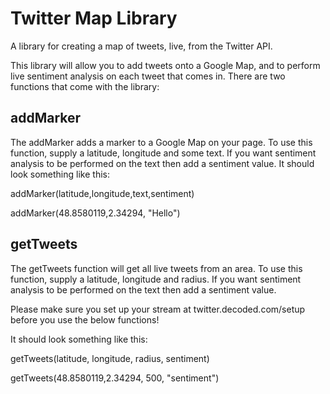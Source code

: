 Twitter Map Library
===========

A library for creating a map of tweets, live, from the Twitter API.

This library will allow you to add tweets onto a Google Map, and to perform live sentiment analysis on each tweet that comes in. There are two functions that come with the library:


## addMarker

The addMarker adds a marker to a Google Map on your page. To use this function, supply a latitude, longitude and some text. If you want sentiment analysis to be performed on the text then add a sentiment value. It should look something like this:

addMarker(latitude,longitude,text,sentiment)

addMarker(48.8580119,2.34294, "Hello")

## getTweets

The getTweets function will get all live tweets from an area. To use this function, supply a latitude, longitude and radius. If you want sentiment analysis to be performed on the text then add a sentiment value.

Please make sure you set up your stream at twitter.decoded.com/setup before you use the below functions!

It should look something like this:

getTweets(latitude, longitude, radius, sentiment)

getTweets(48.8580119,2.34294, 500, "sentiment")
